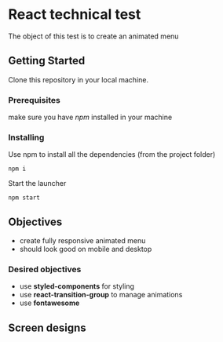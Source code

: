 # React technical test

The object of this test is to create an animated menu

## Getting Started

Clone this repository in your local machine.

### Prerequisites

make sure you have _npm_ installed in your machine


### Installing

Use npm to install all the dependencies (from the project folder)

```
npm i
```

Start the launcher

```
npm start
```

## Objectives

- create fully responsive animated menu 
- should look good on mobile and desktop

### Desired objectives

- use **styled-components** for styling
- use **react-transition-group** to manage animations
- use **fontawesome**

## Screen designs

